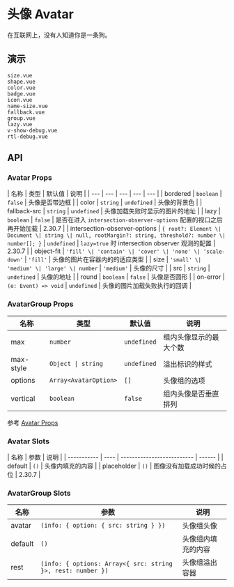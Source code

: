 # 头像 Avatar

在互联网上，没有人知道你是一条狗。

## 演示

```demo
size.vue
shape.vue
color.vue
badge.vue
icon.vue
name-size.vue
fallback.vue
group.vue
lazy.vue
v-show-debug.vue
rtl-debug.vue
```

## API

### Avatar Props

| 名称 | 类型 | 默认值 | 说明 |
| --- | --- | --- | --- | --- |
| bordered | `boolean` | `false` | 头像是否带边框 |
| color | `string` | `undefined` | 头像的背景色 |
| fallback-src | `string` | `undefined` | 头像加载失败时显示的图片的地址 |
| lazy | `boolean` | `false` | 是否在进入 `intersection-observer-options` 配置的视口之后再开始加载 | 2.30.7 |
| intersection-observer-options | `{ root?: Element \| Document \| string \| null, rootMargin?: string, threshold?: number \| number[]; }` | `undefined` | `lazy=true` 时 intersection observer 观测的配置 | 2.30.7 |
| object-fit | `'fill' \| 'contain' \| 'cover' \| 'none' \| 'scale-down'` | `'fill'` | 头像的图片在容器内的的适应类型 |
| size | `'small' \| 'medium' \| 'large' \| number` | `'medium'` | 头像的尺寸 |
| src | `string` | `undefined` | 头像的地址 |
| round | `boolean` | `false` | 头像是否圆形 |
| on-error | `(e: Event) => void` | `undefined` | 头像的图片加载失败执行的回调 |

### AvatarGroup Props

| 名称      | 类型                  | 默认值      | 说明                   |
| --------- | --------------------- | ----------- | ---------------------- |
| max       | `number`              | `undefined` | 组内头像显示的最大个数 |
| max-style | `Object \| string`    | `undefined` | 溢出标识的样式         |
| options   | `Array<AvatarOption>` | `[]`        | 头像组的选项           |
| vertical  | `boolean`             | `false`     | 组内头像是否垂直排列   |

参考 [Avatar Props](avatar#Props)

### Avatar Slots

| 名称        | 参数 | 说明                       |
| ----------- | ---- | -------------------------- | ------ |
| default     | `()` | 头像内填充的内容           |
| placeholder | `()` | 图像没有加载成功时候的占位 | 2.30.7 |

### AvatarGroup Slots

| 名称 | 参数 | 说明 |
| --- | --- | --- |
| avatar | `(info: { option: { src: string } })` | 头像组头像 |
| default | `()` | 头像组内填充的内容 |
| rest | `(info: { options: Array<{ src: string }>, rest: number })` | 头像组溢出容器 |
